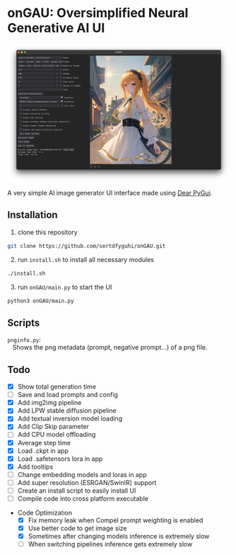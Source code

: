 # onGAU: Oversimplified Neural Generative AI UI

![interface of onGAU on Mac](https://raw.githubusercontent.com/sertdfyguhi/onGAU/master/interface.png)

A very simple AI image generator UI interface made using [Dear PyGui](https://github.com/hoffstadt/DearPyGui).

## Installation

1. clone this repository

```sh
git clone https://github.com/sertdfyguhi/onGAU.git
```

2. run `install.sh` to install all necessary modules

```sh
./install.sh
```

3. run `onGAU/main.py` to start the UI

```sh
python3 onGAU/main.py
```

## Scripts

`pnginfo.py`:  
&nbsp;&nbsp;&nbsp;Shows the png metadata (prompt, negative prompt...) of a png file.

## Todo

- [x] Show total generation time
- [ ] Save and load prompts and config
- [x] Add img2img pipeline
- [x] Add LPW stable diffusion pipeline
- [x] Add textual inversion model loading
- [x] Add Clip Skip parameter
- [ ] Add CPU model offloading
- [x] Average step time
- [x] Load .ckpt in app
- [x] Load .safetensors lora in app
- [x] Add tooltips
- [ ] Change embedding models and loras in app
- [ ] Add super resolution (ESRGAN/SwinIR) support
- [ ] Create an install script to easily install UI
- [ ] Compile code into cross platform executable
- Code Optimization
  - [x] Fix memory leak when Compel prompt weighting is enabled
  - [x] Use better code to get image size
  - [x] Sometimes after changing models inference is extremely slow
  - [ ] When switching pipelines inference gets extremely slow
